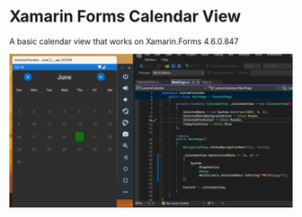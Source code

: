# Xamarin Forms Calendar View

A basic calendar view that works on Xamarin.Forms 4.6.0.847

![Calendar View](/Screenshots/calendarView.png)